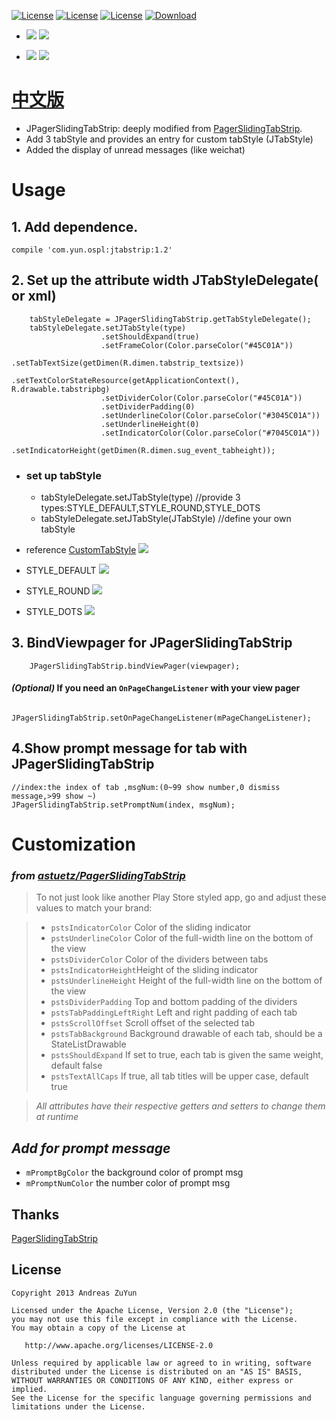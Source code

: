 [![License](https://img.shields.io/badge/license-Apache%202-green.svg?style=flat-square)](https://www.apache.org/licenses/LICENSE-2.0) [![License](https://img.shields.io/badge/JPagerSlidingTabStrip-V1.0-green.svg)](https://www.apache.org/licenses/LICENSE-2.0)  [![License](https://img.shields.io/badge/JPagerSlidingTabStrip-download-yellowgreen.svg)](https://github.com/ZuYun/JPagerSlidingTabStrip/blob/master/JPagerSlidingTabStrip.apk) [ ![Download](https://api.bintray.com/packages/jonas-j/maven/JTabStrip/images/download.svg?version=1.2) ](https://bintray.com/jonas-j/maven/JTabStrip/1.2/link)

 - ![](https://github.com/ZuYun/JPagerSlidingTabStrip/blob/master/gifs/face1.gif)  ![](https://github.com/ZuYun/JPagerSlidingTabStrip/blob/master/gifs/face2.gif)

- ![](https://github.com/ZuYun/JPagerSlidingTabStrip/blob/master/gifs/promptmsg.gif)  ![](https://github.com/ZuYun/JPagerSlidingTabStrip/blob/master/gifs/1.gif)


# [中文版](https://github.com/ZuYun/JPagerSlidingTabStrip/blob/master/README_CN.md)


* JPagerSlidingTabStrip: deeply modified from [PagerSlidingTabStrip](https://github.com/astuetz/PagerSlidingTabStrip).
* Add 3 tabStyle and provides an entry for custom tabStyle (JTabStyle)
* Added the display of unread messages (like weichat)



# Usage


  ## 1. Add dependence.
  
  
  	compile 'com.yun.ospl:jtabstrip:1.2'
  
 
  ## 2. Set up the attribute width JTabStyleDelegate( or xml)
     
		tabStyleDelegate = JPagerSlidingTabStrip.getTabStyleDelegate();
		tabStyleDelegate.setJTabStyle(type)
                        .setShouldExpand(true)
                        .setFrameColor(Color.parseColor("#45C01A"))
                        .setTabTextSize(getDimen(R.dimen.tabstrip_textsize))
                        .setTextColorStateResource(getApplicationContext(), R.drawable.tabstripbg)
                        .setDividerColor(Color.parseColor("#45C01A"))
                        .setDividerPadding(0)
                        .setUnderlineColor(Color.parseColor("#3045C01A"))
                        .setUnderlineHeight(0)
                        .setIndicatorColor(Color.parseColor("#7045C01A"))
                        .setIndicatorHeight(getDimen(R.dimen.sug_event_tabheight));

- ### set up tabStyle
	- tabStyleDelegate.setJTabStyle(type) //provide 3 types:STYLE_DEFAULT,STYLE_ROUND,STYLE_DOTS
	- tabStyleDelegate.setJTabStyle(JTabStyle)  //define your own tabStyle

 - reference [CustomTabStyle](https://github.com/ZuYun/JPagerSlidingTabStrip/blob/master/case/src/main/java/com/jonas/acase/CustomTabStyle/CustomTabStyle.java)
![](https://github.com/ZuYun/JPagerSlidingTabStrip/blob/master/gifs/custom.gif)
  - STYLE_DEFAULT
![](https://github.com/ZuYun/JPagerSlidingTabStrip/blob/master/gifs/default2.gif)
  - STYLE_ROUND
![](https://github.com/ZuYun/JPagerSlidingTabStrip/blob/master/gifs/round.gif)
  - STYLE_DOTS
![](https://github.com/ZuYun/JPagerSlidingTabStrip/blob/master/gifs/dots.gif)

  ## 3. BindViewpager for JPagerSlidingTabStrip
     
		JPagerSlidingTabStrip.bindViewPager(viewpager);

  #### *(Optional)* If you need an `OnPageChangeListener` with your view pager

         JPagerSlidingTabStrip.setOnPageChangeListener(mPageChangeListener);
## 4.Show prompt message for tab with JPagerSlidingTabStrip
	
	//index:the index of tab ,msgNum:(0~99 show number,0 dismiss message,>99 show ~)
	JPagerSlidingTabStrip.setPromptNum(index, msgNum);

# Customization 

### *from [astuetz/PagerSlidingTabStrip](https://github.com/astuetz/PagerSlidingTabStrip)*
> To not just look like another Play Store styled app, go and adjust these values to match
> your brand:

>  * `pstsIndicatorColor` Color of the sliding indicator
>  * `pstsUnderlineColor` Color of the full-width line on the bottom of the view
>  * `pstsDividerColor` Color of the dividers between tabs
>  * `pstsIndicatorHeight`Height of the sliding indicator
>  * `pstsUnderlineHeight` Height of the full-width line on the bottom of the view
>  * `pstsDividerPadding` Top and bottom padding of the dividers
>  * `pstsTabPaddingLeftRight` Left and right padding of each tab
>  * `pstsScrollOffset` Scroll offset of the selected tab
>  * `pstsTabBackground` Background drawable of each tab, should be a StateListDrawable
>  * `pstsShouldExpand` If set to true, each tab is given the same weight, default false
>  * `pstsTextAllCaps` If true, all tab titles will be upper case, default true

> *All attributes have their respective getters and setters to change them at runtime*

## *Add for prompt message*
 * `mPromptBgColor` the background color of prompt msg
 * `mPromptNumColor` the number color of prompt msg


## Thanks

[PagerSlidingTabStrip](https://github.com/jpardogo/PagerSlidingTabStrip)


## License

    Copyright 2013 Andreas ZuYun

    Licensed under the Apache License, Version 2.0 (the "License");
    you may not use this file except in compliance with the License.
    You may obtain a copy of the License at

       http://www.apache.org/licenses/LICENSE-2.0

    Unless required by applicable law or agreed to in writing, software
    distributed under the License is distributed on an "AS IS" BASIS,
    WITHOUT WARRANTIES OR CONDITIONS OF ANY KIND, either express or implied.
    See the License for the specific language governing permissions and
    limitations under the License.
